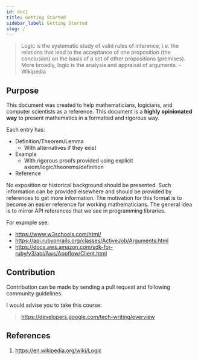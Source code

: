 ```yaml
---
id: doc1
title: Getting Started
sidebar_label: Getting Started
slug: /
---
```


> Logic is the systematic study of valid rules of inference, i.e. the relations that lead to the acceptance of one proposition (the conclusion) on the basis of a set of other propositions (premises). More broadly, logic is the analysis and appraisal of arguments. - Wikipedia

## Purpose

This document was created to help mathematicians, logicians, and computer scientists as a reference. This document is a **highly opinionated way** to present mathematics in a formatted and rigorous way.

Each entry has:
* Definition/Theorem/Lemma
	* With alternatives if they exist
* Example
	* With rigorous proofs provided using explicit axiom/logic/theorems/definition
* Reference

No exposition or historical background should be presented. Such information can be provided elsewhere and should be provided by references to get more information. The motivation for this
format is to become an easier reference for working mathematicians. The general idea is to mirror API references that we see in programming libraries.

For example see:
* https://www.w3schools.com/html/
* https://api.rubyonrails.org/classes/ActiveJob/Arguments.html
* https://docs.aws.amazon.com/sdk-for-ruby/v3/api/Aws/Appflow/Client.html

## Contribution

Contribution can be made by sending a pull request and following community guidelines.

I would advise you to take this course:
> https://developers.google.com/tech-writing/overview

## References
1. https://en.wikipedia.org/wiki/Logic
